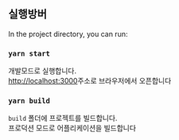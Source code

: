 ## 실행방버

In the project directory, you can run:

### `yarn start`

개발모드로 실행합니다.\
[http://localhost:3000](http://localhost:3000)주소로 브라우저에서 오픈합니다

### `yarn build`

`build` 폴더에 프로젝트를 빌드합니다.\
프로덕션 모드로 어플리케이션을 빌드합니다
